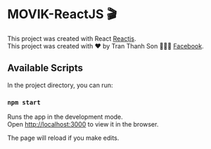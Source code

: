 # MOVIK-ReactJS 🎬
This project was created with React [Reactjs](https://github.com/facebook/react/).<br/>
This project was created with ❤️ by Tran Thanh Son 👨🏻‍💻 [Facebook](https://www.facebook.com/ette9773).
## Available Scripts

In the project directory, you can run:

### `npm start`

Runs the app in the development mode.<br />
Open [http://localhost:3000](http://localhost:3000) to view it in the browser.

The page will reload if you make edits.<br />

